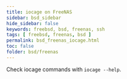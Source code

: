 ```yaml
---
title: iocage on FreeNAS
sidebar: bsd_sidebar
hide_sidebar: false
keywords: freebsd, bsd, freenas, ssh
tags: [ freebsd, freenas, bsd ]
permalink: bsd_freenas_iocage.html
toc: false
folder: bsd/freenas
---
```


Check iocage commands with ```iocage --help```.
